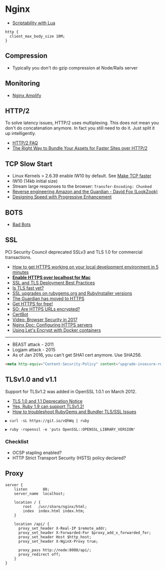 # Nginx

* [Scriptability with Lua](https://openresty.org/en/)

```
http {
  client_max_body_size 10M;
}
```

## Compression

* Typically you don't do gzip compression at Node/Rails server

## Monitoring

* [Nginx Amplify](https://amplify.nginx.com/signup/)

## HTTP/2

To solve latency issues, HTTP/2 uses multiplexing. This does not mean you don't do concatenation anymore. In fact you still need to do it. Just split it up intelligently.

* [HTTP/2 FAQ](https://http2.github.io/faq)
* [The Right Way to Bundle Your Assets for Faster Sites over HTTP/2](https://medium.com/@asyncmax/the-right-way-to-bundle-your-assets-for-faster-sites-over-http-2-437c37efe3ff#.2qypy2vsy)

## TCP Slow Start

* Linux Kernels > 2.6.39 enable IW10 by default. See [Make TCP faster](https://googlecode.blogspot.sg/2012/01/lets-make-tcp-faster.html)
* IW10 (14kb initial size)
* Stream large responses to the browser: `Transfer-Encoding: Chunked`
* [Reverse engineering Amazon and the Guardian - David Fox (LookZook)](https://www.safaribooksonline.com/library/view/fluent-conference-2017/9781491985298/video311523.html)
* [Designing Speed with Progressive Enhancement](https://www.youtube.com/watch?v=cdv8UQu96PU)


## BOTS

* [Bad Bots](http://www.botreports.com/badbots/index.shtml)

## SSL

PCI Security Council deprecated SSLv3 and TLS 1.0 for commercial transactions.

* [How to get HTTPS working on your local development environment in 5 minutes](https://medium.freecodecamp.org/how-to-get-https-working-on-your-local-development-environment-in-5-minutes-7af615770eec)
* [**Enable HTTPS over localhost for Mac**](https://paulbrowne.xyz/https-localhost)
* [SSL and TLS Deployment Best Practices](https://github.com/ssllabs/research/wiki/SSL-and-TLS-Deployment-Best-Practices)
* [Is TLS fast yet?](https://istlsfastyet.com/)
* [SSL upgrades on rubygems.org and RubyInstaller versions](https://gist.github.com/luislavena/f064211759ee0f806c88)
* [The Guardian has moved to HTTPS](https://www.theguardian.com/info/developer-blog/2016/nov/29/the-guardian-has-moved-to-https)
* [Get HTTPS for free!](https://gethttpsforfree.com/)
* [SO: Are HTTPS URLs encrypted?](https://stackoverflow.com/questions/499591/are-https-urls-encrypted/499602#499602)
* [CertBot](https://certbot.eff.org/)
* [Video: Browser Security in 2017](https://www.youtube.com/watch?v=vvZRYUBFX-8)
* [Nginx Doc: Configuring HTTPS servers](https://nginx.org/en/docs/http/configuring_https_servers.html)
* [Using Let's Encrypt with Docker containers](http://charliedrage.com/letsencrypt-on-docker)

---

* BEAST attack - 2011
* Logjam attack - 2015
* As of Jan 2016, you can't get SHA1 cert anymore. Use SHA256.

```html
<meta http-equiv="Content-Security-Policy" content="upgrade-insecure-requests">
```

## TLSv1.0 and v1.1

Support for TLSv1.2 was added in OpenSSL 1.0.1 on March 2012.

* [TLS 1.0 and 1.1 Deprecation Notice](https://blog.rubygems.org/2018/02/24/tls-10-and-11-deprecation-notice.html)
* [Yes, Ruby 1.9 can support TLSv1.2!](http://crftr.com/yes-ruby-1-9-can-support-tls-1-2/)
* [How to troubleshoot RubyGems and Bundler TLS/SSL Issues](https://bundler.io/v1.16/guides/rubygems_tls_ssl_troubleshooting_guide.html)

```
▶ curl -sL https://git.io/vQhWq | ruby

▶ ruby -ropenssl -e 'puts OpenSSL::OPENSSL_LIBRARY_VERSION'
```

### Checklist

* OCSP stapling enabled?
* HTTP Strict Transport Security (HSTS) policy declared?

## Proxy

```
server {
    listen       80;
    server_name  localhost;

    location / {
        root   /usr/share/nginx/html;
        index  index.html index.htm;
    }
    
    location /api/ {
      proxy_set_header X-Real-IP $remote_addr;
      proxy_set_header X-Forwarded-For $proxy_add_x_forwarded_for;
      proxy_set_header Host $http_host;
      proxy_set_header X-NginX-Proxy true;

      proxy_pass http://node:8080/api/;
      proxy_redirect off;
    }
}
```

